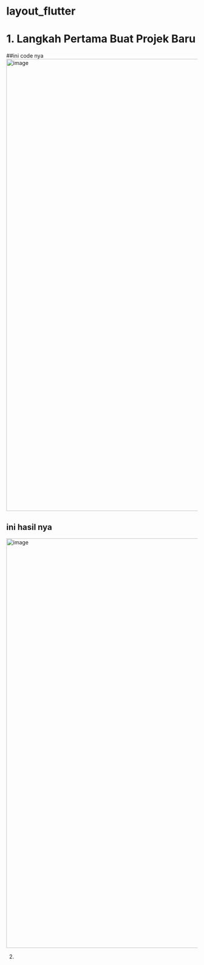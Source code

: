 # layout_flutter


# 1. Langkah Pertama Buat Projek Baru
   ##ini code nya
<img width="1160" height="1192" alt="image" src="https://github.com/user-attachments/assets/d4b5ee23-65c4-48c2-a284-6cbee69a3c87" />

  ## ini hasil nya
<img width="1920" height="1080" alt="image" src="https://github.com/user-attachments/assets/80d29fd2-c231-406a-a638-d69dc64d2693" />

2. 

  


